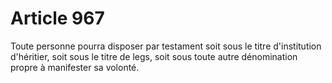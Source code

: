 # Article 967

Toute personne pourra disposer par testament soit sous le titre d'institution d'héritier, soit sous le titre de legs, soit sous toute autre dénomination propre à manifester sa volonté.
